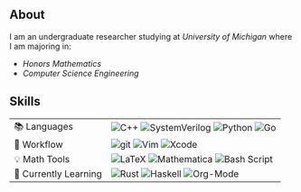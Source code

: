 ## About

I am an undergraduate researcher studying at *University of Michigan* where I am majoring in:
 * *Honors Mathematics* 
 * *Computer Science Engineering* 


## Skills

<div align="center">

<table>
  <tr>
    <td>📚 Languages</td>
     <td>
      <img src="https://img.shields.io/badge/C%2B%2B-00599C?logo=c%2B%2B&logoColor=white" alt="C++"/> 
      <img src="https://img.shields.io/badge/-SystemVerilog-27147A?logo=velog&logoColor=white" alt="SystemVerilog"/>
      <img src="https://img.shields.io/badge/python-3670A0?logo=python&logoColor=ffdd54" alt="Python"/> 
      <img src="https://img.shields.io/badge/-Golang-00ADD8?logo=go&logoColor=white" alt="Go"/> 
     </td>
  </tr>
  <tr>
    <td>🔨 Workflow</td>
    <td>
      <img src="https://img.shields.io/badge/-Git-F05032?logo=git&logoColor=white" alt="git"/> 
      <img src="https://img.shields.io/badge/Vim-%2311AB00.svg?logo=vim&logoColor=white" alt="Vim"/> 
      <img src="https://img.shields.io/badge/Xcode-007ACC?logo=Xcode&logoColor=white" alt="Xcode"/>
    </td>
    </tr>
  <tr>
    <td>💡 Math Tools</td>
    <td>
      <img src="https://img.shields.io/badge/LaTeX-%23008080.svg?logo=latex&logoColor=white" alt="LaTeX"/> 
      <img src="https://img.shields.io/static/v1?message=Mathematica&color=DD1100&logo=Wolfram+Mathematica&logoColor=FFFFFF&label=" alt="Mathematica"/>
      <img src="https://img.shields.io/badge/-Bash-4EAA25?logo=gnu-bash&logoColor=white" alt="Bash Script"/>
     </td>
  </tr>
  <tr>
    <td>🤖 Currently Learning</td>
    <td>
      <img src="https://img.shields.io/badge/-Rust-000000?logo=Rust&logoColor=white" alt="Rust"/> 
      <img src="https://img.shields.io/badge/-Haskell-5D4F85?logo=Haskell&logoColor=white" alt="Haskell"/>
      <img src="https://img.shields.io/badge/-Org Mode-7EA395?logo=gunicorn&logoColor=white" alt="Org-Mode"/> 
     </td>
  </tr>
</table>

  
</div>

##
<!--
<p align="center">
  <img height="160px" src="https://github-readme-stats.vercel.app/api?username=sleepymalc&show_icons=true&count_private=true&include_all_commits=true&theme=dracula" />
  <img height="160px" src="https://github-readme-stats-peach-two.vercel.app/api/wakatime?username=sleepymalc&layout=compact&langs_count=8&theme=dracula" />
</p>

<p align="center">
    <img src="https://raw.githubusercontent.com/platane/platane/output/github-contribution-grid-snake-dark.svg#gh-dark-mode-only" />
    <img src="https://raw.githubusercontent.com/platane/platane/output/github-contribution-grid-snake.svg#gh-light-mode-only" />
</p>
<p align="center">
  <img src="https://profile-counter.glitch.me/sleepymalc/count.svg" />
</p>
<p align="center"><a href=https://www.pbb.wtf>pbb.wtf</a> | <a href="https://scholar.google.com/citations?user=TXqLUIAAAAAJ&hl=en&oi=ao">Google Scholar</a> | <a href="https://www.linkedin.com/in/pingbang-hu-78a190215/">LinkedIn</a> </p>

-->
